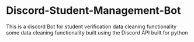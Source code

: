 # Discord-Student-Management-Bot
This is a discord Bot for student verification data cleaning functionality some data cleaning functionality built using the Discord API built for python
